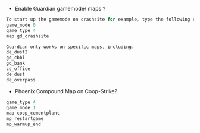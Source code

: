 - Enable Guardian gamemode/ maps ? 
```groovy
To start up the gamemode on crashsite for example, type the following commands into the console
game_mode 0
game_type 4
map gd_crashsite

Guardian only works on specific maps, including.
de_dust2
gd_cbbl
gd_bank
cs_office
de_dust
de_overpass
```


- Phoenix Compound Map on Coop-Strike? 
```groovy
game_type 4
game_mode 1
map coop_cementplant
mp_restartgame
mp_warmup_end
```

